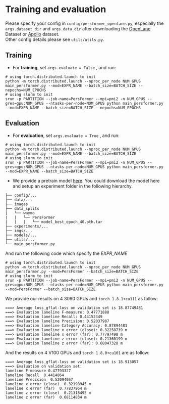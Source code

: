 # Training and evaluation

Please specify your config in `config/persformer_openlane.py`, especially the `args.dataset_dir` and `args.data_dir` after downloading the [OpenLane](https://github.com/OpenPerceptionX/OpenLane) Dataset or [Apollo](https://github.com/yuliangguo/Pytorch_Generalized_3D_Lane_Detection) dataset.  
Other config details please see `utils/utils.py`.  

## Training
- For **training**, set `args.evaluate = False` , and run:  
```
# using torch.distributed.launch to init
python -m torch.distributed.launch --nproc_per_node NUM_GPUS main_persformer.py --mod=EXPR_NAME --batch_size=BATCH_SIZE --nepochs=NUM_EPOCHS
# using slurm to init
srun -p PARTITION --job-name=PersFormer --mpi=pmi2 -n NUM_GPUS --gres=gpu:NUM_GPUS --ntasks-per-node=NUM_GPUS python main_persformer.py --mod=EXPR_NAME --batch_size=BATCH_SIZE --nepochs=NUM_EPOCHS
```

## Evaluation
- For **evaluation**, set `args.evaluate = True` , and run:
```
# using torch.distributed.launch to init
python -m torch.distributed.launch --nproc_per_node NUM_GPUS main_persformer.py --mod=EXPR_NAME --batch_size=BATCH_SIZE
# using slurm to init
srun -p PARTITION --job-name=PersFormer --mpi=pmi2 -n NUM_GPUS --gres=gpu:NUM_GPUS --ntasks-per-node=NUM_GPUS python main_persformer.py --mod=EXPR_NAME --batch_size=BATCH_SIZE
``` 
- We provide a pretrain model [here](https://drive.google.com/file/d/1FzrOn6Y9BifyBXUUVcDw9jYePAgKjTTB/view?usp=sharing). You could download the model here and setup an experiment folder in the following hierarchy.
```
├── config/...
├── data/...
├── images
├── data_splits
|   └── waymo
|   |   └── PersFormer
|   |   |   └── model_best_epoch_40.pth.tar
├── experiments/...
├── imgs/...
├── models/...
├── utils/...
└── main_persformer.py
```
And run the following code which specify the *EXPR_NAME*
```
# using torch.distributed.launch to init
python -m torch.distributed.launch --nproc_per_node NUM_GPUS main_persformer.py --mod=PersFormer --batch_size=BATCH_SIZE
# using slurm to init
srun -p PARTITION --job-name=PersFormer --mpi=pmi2 -n NUM_GPUS --gres=gpu:NUM_GPUS --ntasks-per-node=NUM_GPUS python main_persformer.py --mod=PersFormer --batch_size=BATCH_SIZE
```
We provide our results on 4 3090 GPUs and `torch 1.8.1+cu111` as follow:
```
===> Average loss_gflat-loss on validation set is 18.87749481
===> Evaluation laneline F-measure: 0.47771888
===> Evaluation laneline Recall: 0.44152349
===> Evaluation laneline Precision: 0.52037987
===> Evaluation laneline Category Accuracy: 0.87894481
===> Evaluation laneline x error (close): 0.32258739 m
===> Evaluation laneline x error (far): 0.77797498 m
===> Evaluation laneline z error (close): 0.21360199 m
===> Evaluation laneline z error (far): 0.68047328 m
```
And the results on 4 V100 GPUs and `torch 1.8.0+cu101` are as follow:
```
===> Average loss_gflat-loss on validation set is 18.913057
===> Evaluation on validation set: 
laneline F-measure 0.47793327 
laneline Recall  0.4414864 
laneline Precision  0.52094057 
laneline x error (close)  0.32198945 m
laneline x error (far)  0.77837964 m
laneline z error (close)  0.21318495 m
laneline z error (far)  0.68114834 m
```